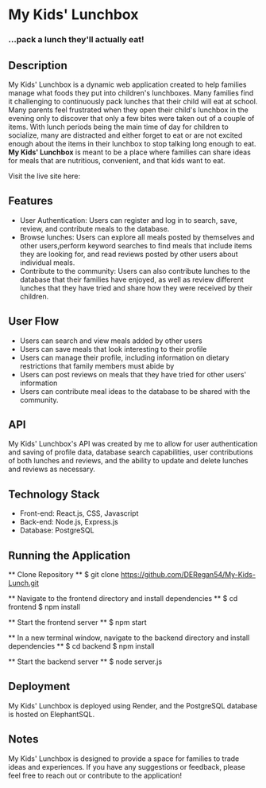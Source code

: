# My Kids' Lunchbox 
### ...pack a lunch they'll actually eat!

## Description
  My Kids' Lunchbox is a dynamic web application created to help families manage what foods they put into children's lunchboxes. Many families find it challenging to continuously pack lunches that their child will eat at school.  Many parents feel frustrated when they open their child's lunchbox in the evening only to discover that only a few bites were taken out of a couple of items. With lunch periods being the main time of day for children to socialize, many are distracted and either forget to eat or are not excited enough about the items in their lunchbox to stop talking long enough to eat. **My Kids' Lunchbox** is meant to be a place where families can share ideas for meals that are nutritious, convenient, and that kids want to eat.  

Visit the live site here:  


## Features 
- User Authentication: Users can register and log in to search, save, review, and contribute meals to the database.
- Browse lunches: Users can explore all meals posted by themselves and other users,perform keyword searches to find meals that include items they are looking for, and read reviews posted by other users about individual meals.
- Contribute to the community: Users can also contribute lunches to the database that their families have enjoyed, as well as review different lunches that they have tried and share how they were received by their children.

## User Flow
- Users can search and view meals added by other users 
- Users can save meals that look interesting to their profile
- Users can manage their profile, including information on dietary restrictions that family members must abide by
- Users can post reviews on meals that they have tried for other users' information
- Users can contribute meal ideas to the database to be shared with the community.
  
## API
My Kids' Lunchbox's API was created by me to allow for user authentication and saving of profile data, database search capabilities, user contributions of both lunches and reviews, and the ability to update and delete lunches and reviews as necessary.

## Technology Stack 
- Front-end: React.js, CSS, Javascript
- Back-end: Node.js, Express.js
- Database: PostgreSQL
  
## Running the Application 
** Clone Repository **
$ git clone https://github.com/DERegan54/My-Kids-Lunch.git  

** Navigate to the frontend directory and install dependencies **
$ cd frontend
$ npm install

** Start the frontend server **
$ npm start

** In a new terminal window, navigate to the backend directory and install dependencies **
$ cd backend
$ npm install

** Start the backend server **
$ node server.js  


## Deployment
My Kids' Lunchbox is deployed using Render, and the PostgreSQL database is hosted on ElephantSQL.

## Notes  
My Kids' Lunchbox is designed to provide a space for families to trade ideas and experiences.  If you have any suggestions or feedback, please feel free to reach out or contribute to the application! 
